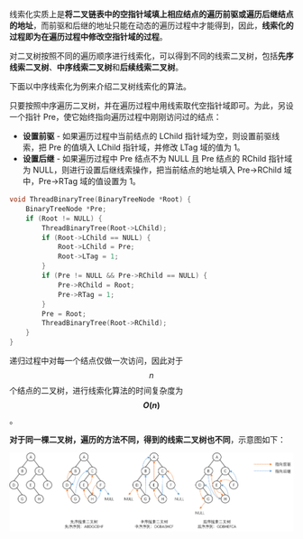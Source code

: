 线索化实质上是**将二叉链表中的空指针域填上相应结点的遍历前驱或遍历后继结点的地址**，而前驱和后继的地址只能在动态的遍历过程中才能得到，因此，**线索化的过程即为在遍历过程中修改空指针域的过程**。

对二叉树按照不同的遍历顺序进行线索化，可以得到不同的线索二叉树，包括**先序线索二叉树**、**中序线索二叉树**和**后续线索二叉树**。

下面以中序线索化为例来介绍二叉树线索化的算法。

只要按照中序遍历二叉树，并在遍历过程中用线索取代空指针域即可。为此，另设一个指针 Pre，使它始终指向遍历过程中刚刚访问过的结点：

- **设置前驱** - 如果遍历过程中当前结点的 LChild 指针域为空，则设置前驱线索，把 Pre 的值填入 LChild 指针域，并修改 LTag 域的值为 1。
- **设置后继** - 如果遍历过程中 Pre 结点不为 NULL 且 Pre 结点的 RChild 指针域为 NULL，则进行设置后继线索操作，把当前结点的地址填入 Pre->RChild 域中，Pre->RTag 域的值设置为 1。

```c
void ThreadBinaryTree(BinaryTreeNode *Root) {
    BinaryTreeNode *Pre;
    if (Root != NULL) {
        ThreadBinaryTree(Root->LChild);
        if (Root->LChild == NULL) {
            Root->LChild = Pre;
            Root->LTag = 1;
        }
        if (Pre != NULL && Pre->RChild == NULL) {
            Pre->RChild = Root;
            Pre->RTag = 1;
        }
        Pre = Root;
        ThreadBinaryTree(Root->RChild);
    }
}
```

递归过程中对每一个结点仅做一次访问，因此对于 $$n$$ 个结点的二叉树，进行线索化算法的时间复杂度为 **$$O(n)$$**。

**对于同一棵二叉树，遍历的方法不同，得到的线索二叉树也不同**，示意图如下：

![](./images/线索二叉树.png)
